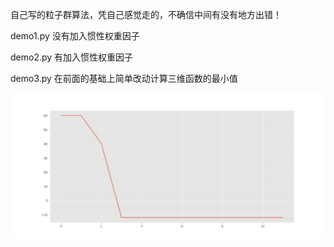 自己写的粒子群算法，凭自己感觉走的，不确信中间有没有地方出错！

demo1.py 没有加入惯性权重因子

demo2.py 有加入惯性权重因子

demo3.py 在前面的基础上简单改动计算三维函数的最小值

![image](https://github.com/Lovephysics/little-tricks/blob/master/Particle%20swarm/Figure_1.png)
